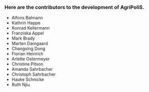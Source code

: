 ### Here are the contributors to the development of AgriPoliS.

- Alfons Balmann
- Kathrin Happe
- Konrad Kellermann
- Franziska Appel
- Mark Brady
- Marten Damgaard
- Changxing Dong
- Florian Heinrich
- Arlette Ostermeyer
- Christine Pitson
- Amanda Sahrbacher
- Christoph Sahrbacher
- Hauke Schnicke
- Ruth Njiu
